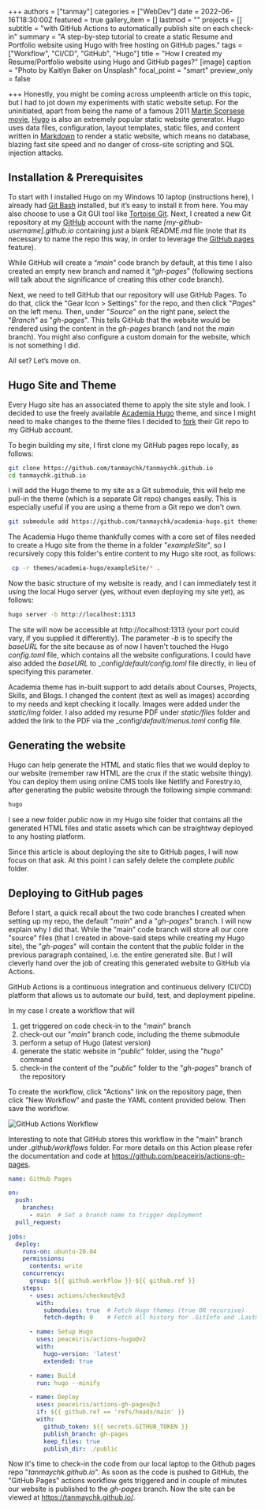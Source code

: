 +++
authors = ["tanmay"]
categories = ["WebDev"]
date = 2022-06-16T18:30:00Z
featured = true
gallery_item = []
lastmod = ""
projects = []
subtitle = "with GitHub Actions to automatically publish site on each check-in"
summary = "A step-by-step tutorial to create a static Resume and Portfolio website using Hugo with free hosting on GitHub pages."
tags = ["Workflow", "CI/CD", "GitHub", "Hugo"]
title = "How I created my Resume/Portfolio website using Hugo and GitHub pages?"
[image]
caption = "Photo by Kaitlyn Baker on Unsplash"
focal_point = "smart"
preview_only = false

+++
Honestly, you might be coming across umpteenth article on this topic, but I had to jot down my experiments with static website setup. For the uninitiated, apart from being the name of a famous 2011 [Martin Scorsese movie](https://en.wikipedia.org/wiki/Hugo_(film)), [Hugo](https://gohugo.io/) is also an extremely popular static website generator. Hugo uses data files, configuration, layout templates, static files, and content written in [Markdown](https://en.wikipedia.org/wiki/Markdown "Markdown") to render a static website, which means no database, blazing fast site speed and no danger of cross-site scripting and SQL injection attacks.

## Installation & Prerequisites

To start with I installed Hugo on my Windows 10 laptop (instructions here), I already had [Git Bash](https://git-scm.com/download/win) installed, but it’s easy to install it from here. You may also choose to use a Git GUI tool like [Tortoise Git](https://tortoisegit.org/). Next, I created a new Git repository at my [GitHub](https://github.com/) account with the name _\[my-github-username\].github.io_ containing just a blank README.md file (note that its necessary to name the repo this way, in order to leverage the [GitHub pages](https://pages.github.com/) feature).

While GitHub will create a “_main_” code branch by default, at this time I also created an empty new branch and named it “_gh-pages_” (following sections will talk about the significance of creating this other code branch).

Next, we need to tell GitHub that our repository will use GitHub Pages. To do that, click the "Gear Icon > Settings" for the repo, and then click "_Pages_" on the left menu. Then, under "_Source_" on the right pane, select the "_Branch_" as "_gh-pages_". This tells GitHub that the website would be rendered using the content in the _gh-pages_ branch (and not the _main_ branch). You might also configure a custom domain for the website, which is not something I did.

All set? Let’s move on.

## Hugo Site and Theme

Every Hugo site has an associated theme to apply the site style and look. I decided to use the freely available [Academia Hugo](https://github.com/themefisher/academia-hugo) theme, and since I might need to make changes to the theme files I decided to [fork](https://github.com/tanmaychk/academia-hugo) their Git repo to my GitHub account.

To begin building my site, I first clone my GitHub pages repo locally, as follows:

```bash
git clone https://github.com/tanmaychk/tanmaychk.github.io
cd tanmaychk.github.io
```

I will add the Hugo theme to my site as a Git submodule, this will help me pull-in the theme (which is a separate Git repo) changes easily. This is especially useful if you are using a theme from a Git repo we don't own.

```bash
git submodule add https://github.com/tanmaychk/academia-hugo.git themes/academia-hugo
```

The Academia Hugo theme thankfully comes with a core set of files needed to create a Hugo site from the theme in a folder "_exampleSite_", so I recursively copy this folder's entire content to my Hugo site root, as follows:

```bash
 cp -r themes/academia-hugo/exampleSite/* . 
```

Now the basic structure of my website is ready, and I can immediately test it using the local Hugo server (yes, without even deploying my site yet), as follows:

```bash
hugo server -b http://localhost:1313
```

The site will now be accessible at http://localhost:1313 (your port could vary, if you supplied it differently). The parameter _-b_ is to specify the _baseURL_ for the site because as of now I haven't touched the Hugo _config.toml_ file, which contains all the website configurations. I could have also added the _baseURL_ to _config/_default/config.toml_ file directly, in lieu of specifying this parameter.

Academia theme has in-built support to add details about Courses, Projects, Skills, and Blogs. I changed the content (text as well as images) according to my needs and kept checking it locally. Images were added under the _static/img_ folder. I also added my resume PDF under _static/files_ folder and added the link to the PDF via the  _config/_default/menus.toml_ config file.

## Generating the website

Hugo can help generate the HTML and static files that we would deploy to our website (remember raw HTML are the crux if the static website thingy). You can deploy them using online CMS tools like Netlify and Forestry.io, after generating the public website through the following simple command:

```bash
hugo
```

I see a new folder _public_ now in my Hugo site folder that contains all the generated HTML files and static assets which can be straightway deployed to any hosting platform.

Since this article is about deploying the site to GitHub pages, I will now focus on that ask. At this point I can safely delete the complete _public_ folder.

## Deploying to GitHub pages

Before I start, a quick recall about the two code branches I created when setting up my repo, the default "_main_" and a "_gh-pages_" branch. I will now explain why I did that. While the "main" code branch will store all our core "source" files (that I created in above-said steps while creating my Hugo site), the "_gh-pages_" will contain the content that the _public_ folder in the previous paragraph contained, i.e. the entire generated site. But I will cleverly hand over the job of creating this generated website to GitHub via Actions.

GitHub Actions is a continuous integration and continuous delivery (CI/CD) platform that allows us to automate our build, test, and deployment pipeline.

In my case I create a workflow that will

1. get triggered on code check-in to the "_main_" branch
2. check-out our "_main_" branch code, including the theme submodule
3. perform a setup of Hugo (latest version)
4. generate the static website in "_public_" folder, using the "_hugo_" command
5. check-in the content of the "_public_" folder to the "_gh-pages_" branch of the repository

To create the workflow, click "Actions" link on the repository page, then click "New Workflow" and paste the YAML content provided below. Then save the workflow.

![GitHub Actions Workflow](post/gh-actions.jpg "GitHub Actions Workflow")

Interesting to note that GitHub stores this workflow in the "main" branch under _.github/workflows_ folder. For more details on this Action please refer the documentation and code at https://github.com/peaceiris/actions-gh-pages.

```yaml
name: GitHub Pages

on:
  push:
    branches:
      - main  # Set a branch name to trigger deployment
  pull_request:

jobs:
  deploy:
    runs-on: ubuntu-20.04
    permissions:
      contents: write
    concurrency:
      group: ${{ github.workflow }}-${{ github.ref }}
    steps:
      - uses: actions/checkout@v3
        with:
          submodules: true  # Fetch Hugo themes (true OR recursive)
          fetch-depth: 0    # Fetch all history for .GitInfo and .Lastmod

      - name: Setup Hugo
        uses: peaceiris/actions-hugo@v2
        with:
          hugo-version: 'latest'
          extended: true

      - name: Build
        run: hugo --minify

      - name: Deploy
        uses: peaceiris/actions-gh-pages@v3
        if: ${{ github.ref == 'refs/heads/main' }}
        with:
          github_token: ${{ secrets.GITHUB_TOKEN }}
          publish_branch: gh-pages
          keep_files: true
          publish_dir: ./public
```

Now it's time to check-in the code from our local laptop to the Github pages repo "_tanmaychk.github.io_". As soon as the code is pushed to GitHub, the "GitHub Pages" actions workflow gets triggered and in couple of minutes our website is published to the _gh-pages_ branch. Now the site can be viewed at https://tanmaychk.github.io/.
